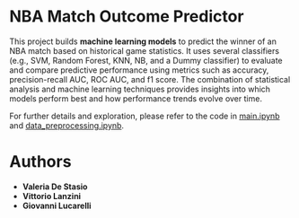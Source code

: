 # NBA Match Outcome Predictor

This project builds **machine learning models** to predict the winner of an NBA match based on historical game statistics. It uses several classifiers (e.g., SVM, Random Forest, KNN, NB, and a Dummy classifier) to evaluate and compare predictive performance using metrics such as accuracy, precision-recall AUC, ROC AUC, and f1 score. The combination of statistical analysis and machine learning techniques provides insights into which models perform best and how performance trends evolve over time.

For further details and exploration, please refer to the code in [main.ipynb](main.ipynb) and [data_preprocessing.ipynb](data_preprocessing.ipynb).

# Authors
- **Valeria De Stasio**
- **Vittorio Lanzini**
- **Giovanni Lucarelli**